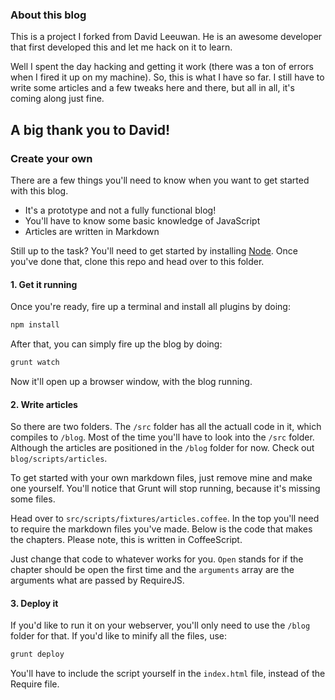 ### About this blog ###

This is a project I forked from David Leeuwan. He is an awesome
developer that first developed this and let me hack on it to learn.


Well I spent the day hacking and getting it work (there was a ton of
errors when I fired it up on my machine). So, this is what I have so
far. I still have to write some articles and a few tweaks here and
there, but all in all, it's coming along just fine.

## A big thank you to David! 

### Create your own ###

There are a few things you'll need to know when you want to get started with this blog. 

* It's a prototype and not a fully functional blog!
* You'll have to know some basic knowledge of JavaScript
* Articles are written in Markdown

Still up to the task? You'll need to get started by installing [Node](http://nodejs.org). Once you've done that, clone this repo and head over to this folder.

#### 1. Get it running

Once you're ready, fire up a terminal and install all plugins by doing:

```bash
npm install
```

After that, you can simply fire up the blog by doing:

```bash
grunt watch
```

Now it'll open up a browser window, with the blog running.

#### 2. Write articles

So there are two folders. The `/src` folder has all the actuall code in it, which compiles to `/blog`. 
Most of the time you'll have to look into the `/src` folder. Although the articles are positioned in the `/blog` folder for now. Check out `blog/scripts/articles`.

To get started with your own markdown files, just remove mine and make one yourself. You'll notice that Grunt will stop running, because it's missing some files.

Head over to `src/scripts/fixtures/articles.coffee`. In the top you'll need to require the markdown files you've made. Below is the code that makes the chapters. Please note, this is written in CoffeeScript.

Just change that code to whatever works for you. `Open` stands for if the chapter should be open the first time and the `arguments` array are the arguments what are passed by RequireJS.

#### 3. Deploy it

If you'd like to run it on your webserver, you'll only need to use the `/blog` folder for that. If you'd like to minify all the files, use:

```bash
grunt deploy
```

You'll have to include the script yourself in the `index.html` file, instead of the Require file.
